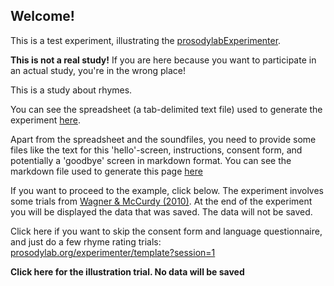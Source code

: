 
## Welcome!

This is a test experiment, illustrating the [prosodylabExperimenter](https://prosodylab.github.io/prosodylabExperimenter/).

**This is not a real study!** If you are here because you want to participate in an actual study, you're in the wrong place!

This is a study about rhymes.

You can see the spreadsheet (a tab-delimited text file) used to generate the experiment [here](experiment/rhymeShortest.txt).

Apart from the spreadsheet and the soundfiles, you need to provide some files like the text for this 'hello'-screen, instructions, consent form, and potentially a 'goodbye' screen in markdown format. You can see the markdown file used to generate this page [here](experiment/hello.md)

If you want to proceed to the example, click below. The experiment involves some trials from [Wagner & McCurdy (2010)](https://www.semanticsarchive.net/Archive/zVjOWI5M/index.html). At the end of the experiment you will be displayed the data that was saved. The data will not be saved.

Click here if you want to skip the consent form and language questionnaire, and just do a few rhyme rating trials: [prosodylab.org/experimenter/template?session=1](prosodylab.org/experimenter/template?session=1)


**Click here for the illustration trial. No data will be saved**
